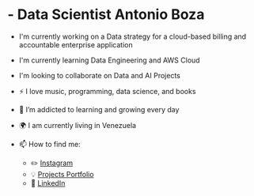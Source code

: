 # - Data Scientist Antonio Boza

- I'm currently working on a Data strategy for a cloud-based billing and accountable enterprise application
- I'm currently learning Data Engineering and AWS Cloud 
- I'm looking to collaborate on Data and AI Projects

- :zap: I love music, programming, data science, and books
- 🌱 I’m addicted to learning and growing every day
- :earth_africa: I am currently living in Venezuela
- 📫 How to find me: 
  - :pencil2: [Instagram](https://www.instagram.com/bozaleonantonio/)
  - :bulb: [Projects Portfolio](https://antonyboza.github.io/Portfolio/)
  - :office: [LinkedIn](https://www.linkedin.com/in/antonio-boza/?locale=en_US)
